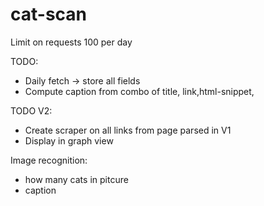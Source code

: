 # cat-scan
Limit on requests 100 per day  

TODO: 

* Daily fetch -> store all fields 
* Compute caption from combo of title, link,html-snippet,

TODO V2:

* Create scraper on all links from page parsed in V1
* Display in graph view

Image recognition:  

* how many cats in pitcure
* caption
